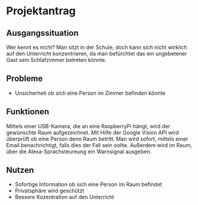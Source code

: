 
# Projektantrag

## Ausgangssituation

Wer kennt es nicht? Man sitzt in der Schule, doch kann sich nicht wirklich auf den Unterricht konzentrieren, da man befürchtet das
ein ungebetener Gast sein Schlafzimmer betreten könnte.

## Probleme

* Unsicherheit ob sich eine Person im Zimmer befinden könnte

## Funktionen

Mittels einer USB-Kamera, die an eine RaspberryPi hängt, wird der gewünschte Raum aufgezeichnet. Mit Hilfe der Google Vision API wird überprüft ob eine Person denn Raum betritt.
Man wird sofort, mittels einer Email benachrichtigt, falls dies der Fall sein sollte. Außerdem wird im Raum, über die Alexa-Sprachsteureung ein Warnsignal ausgeben.

## Nutzen

* Sofortige Information ob sich eine Person im Raum befindet
* Privatsphäre wird geschützt
* Bessere Kozentration auf den Unterricht


